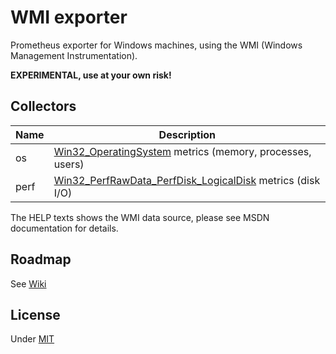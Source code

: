 # WMI exporter

Prometheus exporter for Windows machines, using the WMI (Windows Management Instrumentation).

**EXPERIMENTAL, use at your own risk!**


## Collectors

Name     | Description
---------|-------------
os | [Win32_OperatingSystem](https://msdn.microsoft.com/en-us/library/aa394239) metrics (memory, processes, users)
perf | [Win32_PerfRawData_PerfDisk_LogicalDisk](https://msdn.microsoft.com/en-us/windows/hardware/aa394307&#40;v=vs.71&#41;) metrics (disk I/O)

The HELP texts shows the WMI data source, please see MSDN documentation for details.


## Roadmap

See [Wiki](https://github.com/martinlindhe/wmi_exporter/wiki/TODO)


## License

Under [MIT](LICENSE)
